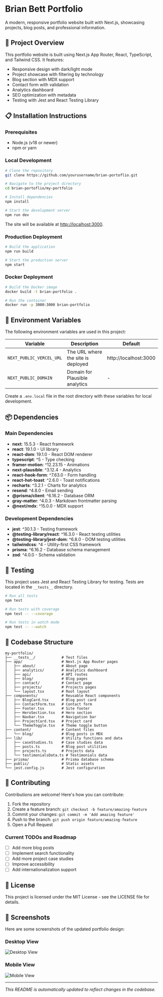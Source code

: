 # Brian Bett Portfolio

A modern, responsive portfolio website built with Next.js, showcasing projects, blog posts, and professional information.

## 🚀 Project Overview

This portfolio website is built using Next.js App Router, React, TypeScript, and Tailwind CSS. It features:

- Responsive design with dark/light mode
- Project showcase with filtering by technology
- Blog section with MDX support
- Contact form with validation
- Analytics dashboard
- SEO optimization with metadata
- Testing with Jest and React Testing Library

## 📋 Installation Instructions

### Prerequisites

- Node.js (v18 or newer)
- npm or yarn

### Local Development

```bash
# Clone the repository
git clone https://github.com/yourusername/brian-portoflio.git

# Navigate to the project directory
cd brian-portoflio/my-portfolio

# Install dependencies
npm install

# Start the development server
npm run dev
```

The site will be available at [http://localhost:3000](http://localhost:3000).

### Production Deployment

```bash
# Build the application
npm run build

# Start the production server
npm start
```

### Docker Deployment

```bash
# Build the Docker image
docker build -t brian-portfolio .

# Run the container
docker run -p 3000:3000 brian-portfolio
```

## 🔧 Environment Variables

The following environment variables are used in this project:

| Variable | Description | Default |
|----------|-------------|---------|
| `NEXT_PUBLIC_VERCEL_URL` | The URL where the site is deployed | http://localhost:3000 |
| `NEXT_PUBLIC_DOMAIN` | Domain for Plausible analytics | - |

Create a `.env.local` file in the root directory with these variables for local development.

## 📦 Dependencies

### Main Dependencies

- **next**: 15.5.3 - React framework
- **react**: 19.1.0 - UI library
- **react-dom**: 19.1.0 - React DOM renderer
- **typescript**: ^5 - Type checking
- **framer-motion**: ^12.23.15 - Animations
- **next-plausible**: ^3.12.4 - Analytics
- **react-hook-form**: ^7.63.0 - Form handling
- **react-hot-toast**: ^2.6.0 - Toast notifications
- **recharts**: ^3.2.1 - Charts for analytics
- **resend**: ^4.8.0 - Email sending
- **@prisma/client**: ^6.16.2 - Database ORM
- **gray-matter**: ^4.0.3 - Markdown frontmatter parsing
- **@next/mdx**: ^15.0.0 - MDX support

### Development Dependencies

- **jest**: ^30.1.3 - Testing framework
- **@testing-library/react**: ^16.3.0 - React testing utilities
- **@testing-library/jest-dom**: ^6.8.0 - DOM testing utilities
- **tailwindcss**: ^4 - Utility-first CSS framework
- **prisma**: ^6.16.2 - Database schema management
- **zod**: ^4.0.0 - Schema validation

## 🧪 Testing

This project uses Jest and React Testing Library for testing. Tests are located in the `__tests__` directory.

```bash
# Run all tests
npm test

# Run tests with coverage
npm test -- --coverage

# Run tests in watch mode
npm test -- --watch
```

## 📁 Codebase Structure

```
my-portfolio/
├── __tests__/            # Test files
├── app/                  # Next.js App Router pages
│   ├── about/            # About page
│   ├── analytics/        # Analytics dashboard
│   ├── api/              # API routes
│   ├── blog/             # Blog pages
│   ├── contact/          # Contact page
│   ├── projects/         # Projects pages
│   └── layout.tsx        # Root layout
├── components/           # Reusable React components
│   ├── BlogCard.tsx      # Blog post card
│   ├── ContactForm.tsx   # Contact form
│   ├── Footer.tsx        # Site footer
│   ├── HeroSection.tsx   # Hero section
│   ├── Navbar.tsx        # Navigation bar
│   ├── ProjectCard.tsx   # Project card
│   └── ThemeToggle.tsx   # Theme toggle button
├── content/              # Content files
│   └── blog/             # Blog posts in MDX
├── lib/                  # Utility functions and data
│   ├── caseStudies.ts    # Case studies data
│   ├── posts.ts          # Blog post utilities
│   ├── projects.ts       # Projects data
│   └── testimonialsData.ts # Testimonials data
├── prisma/               # Prisma database schema
├── public/               # Static assets
└── jest.config.js        # Jest configuration
```

## 🤝 Contributing

Contributions are welcome! Here's how you can contribute:

1. Fork the repository
2. Create a feature branch: `git checkout -b feature/amazing-feature`
3. Commit your changes: `git commit -m 'Add amazing feature'`
4. Push to the branch: `git push origin feature/amazing-feature`
5. Open a Pull Request

### Current TODOs and Roadmap

- [ ] Add more blog posts
- [ ] Implement search functionality
- [ ] Add more project case studies
- [ ] Improve accessibility
- [ ] Add internationalization support

## 📄 License

This project is licensed under the MIT License - see the LICENSE file for details.

## 📸 Screenshots

Here are some screenshots of the updated portfolio design:

### Desktop View

![Desktop View](https://i.imgur.com/2023-09-22_23-44-05.png)

### Mobile View

![Mobile View](https://i.imgur.com/2023-09-22_23-46-05.png)

---

*This README is automatically updated to reflect changes in the codebase.*



